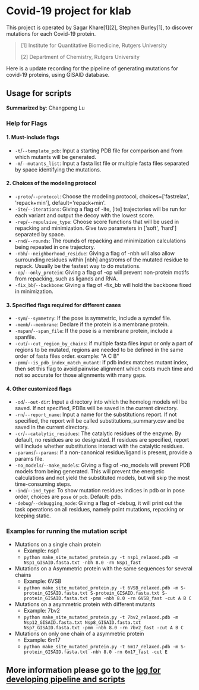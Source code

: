 # Covid-19 project for klab
This project is operated by Sagar Khare[1][2], Stephen Burley[1], to discover mutations for each Covid-19 protein.

> [1] Institute for Quantitative Biomedicine, Rutgers University
>
> [2] Department of Chemistry, Rutgers University

Here is a update recording for the pipeline of generating mutations for covid-19 proteins, using GISAID database.

## Usage for scripts 

**Summarized by**: Changpeng Lu

### Help for Flags

#### 1. Must-include flags

* `-t`/`--template_pdb`: Input a starting PDB file for comparison and from which mutants will be generated.
* `-m`/`--mutants_list`: Input a fasta list file or multiple fasta files separated by space identifying the mutations.

#### 2. Choices of the modeling protocol

* `-proto`/`--protocol`: Choose the modeling protocol, choices=['fastrelax', 'repack+min'], default='repack+min'.
* `-ite`/`--iterations`: Giving a flag of -ite, [ite] trajectories will be run for each variant and output the decoy with the lowest score.
* `-rep`/`--repulsive_type`: Choose score functions that will be used in repacking and minimization. Give two parameters in ['soft', 'hard'] separated by space.
* `-rnd`/`--rounds`: The rounds of repacking and minimization calculations being repeated in one trajectory.
* `-nbh`/`--neighborhood_residue`: Giving a flag of -nbh will also allow surrounding residues within [nbh] angstroms of the mutated residue to repack. Usually be the fastest way to do mutations.
* `-op`/`--only_protein`: Giving a flag of -op will prevent non-protein motifs from repacking, such as ligands and RNA.
* `-fix_bb`/`--backbone`: Giving a flag of -fix_bb will hold the backbone fixed in minimization.

#### 3. Specified flags required for different cases

* `-sym`/`--symmetry`: If the pose is symmetric, include a symdef file.
* `-memb`/`--membrane`: Declare if the protein is a membrane protein.
* `-mspan`/`--span_file`: If the pose is a membrane protein, include a spanfile.
* `-cut`/`--cut_region_by_chains`: if multiple fasta files input or only a part of regions to be mutated, regions are needed to be defined in the same order of fasta files order. example: "A C B"
* `-pmm`/`--is_pdb_index_match_mutant`: if pdb index matches mutant index, then set this flag to avoid pairwise alignment which costs much time and not so accurate for those alignments with many gaps.

#### 4. Other customized flags

* `-od`/`--out-dir`: Input a directory into which the homolog models will be saved.  If not specified, PDBs will be saved in the current directory.
* `-rn`/`--report_name`: Input a name for the substitutions report. If not specified, the report will be called substitutions_summary.csv and be saved in the current directory.
* `-cr`/`--catalytic_residues`: The catalytic residues of the enzyme. By default, no residues are so designated. If residues are specified, report will include whether substitutions interact with the catalytic residues.
* `-params`/`--params`: If a non-canonical residue/ligand is present, provide a params file.
* `-no_models`/`--make_models`: Giving a flag of -no_models will prevent PDB models from being generated. This will prevent the energetic calculations and not yield the substituted models, but will skip the most time-consuming steps.
* `-ind`/`--ind_type`: To show mutation residues indices in pdb or in pose order, choices are `pose` or `pdb`. Default: pdb.
* `-debug`/`--debugging_mode`: Giving a flag of -debug, it will print out the task operations on all residues, namely point mutations, repacking or keeping static.

### Examples for running the mutation script

*  Mutations on a single chain protein
   *  Example: nsp1
   *  `python make_site_mutated_protein.py -t nsp1_relaxed.pdb -m Nsp1_GISAID.fasta.txt -nbh 8.0 -rn Nsp1_fast`
*  Mutations on a Asymmetric protein with the same sequences for several chains
   * Example: 6VSB
   * `python make_site_mutated_protein.py -t 6VSB_relaxed.pdb -m S-protein_GISAID.fasta.txt S-protein_GISAID.fasta.txt S-protein_GISAID.fasta.txt -pmm -nbh 8.0 -rn 6VSB_fast -cut A B C`
*  Mutations on a asymmetric protein with different mutants
   *  Example: 7bv2
   *  `python make_site_mutated_protein.py -t 7bv2_relaxed.pdb -m Nsp12_GISAID.fasta.txt Nsp8_GISAID.fasta.txt Nsp7_GISAID.fasta.txt -pmm -nbh 8.0 -rn 7bv2_fast -cut A B C`
*  Mutations on only one chain of a asymmetric protein
   *  Example: 6m17
   *  `python make_site_mutated_protein.py -t 6m17_relaxed.pdb -m S-protein_GISAID.fasta.txt -nbh 8.0 -rn 6m17_fast -cut E`



## More information please go to the [log for developing pipeline and scripts](https://github.com/Nucleus2014/covid-19/blob/master/Log_covid-19_pipeline.md)


